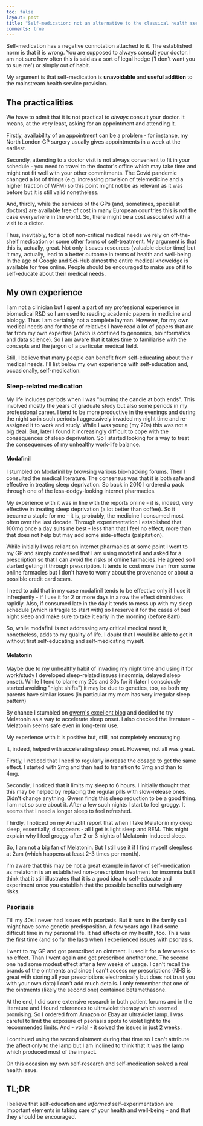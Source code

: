 ```yaml
---
toc: false
layout: post
title: "Self-medication: not an alternative to the classical health service provision but an addition to it"
comments: true
---
```

Self-medication has a negative connotation attached to it. The established norm is that it is wrong. You are supposed to always consult your doctor. I am not sure how often this is said as a sort of legal hedge ('I don't want you to sue me') or simply out of habit.

My argument is that self-medication is **unavoidable** and **useful addition** to the mainstream health service provision.

## The practicalities

We have to admit that it is not practical to *always* consult your doctor. It means, at the very least, asking for an appointment and attending it.

Firstly, availability of an appointment can be a problem - for instance, my North London GP surgery usually gives appointments in a week at the earliest.

Secondly, attending to a doctor visit is not always convenient to fit in your schedule - you need to travel to the doctor's office which may take time and might not fit well with your other commitments. The Covid pandemic changed a lot of things (e.g. increasing provision of telemedicine and a higher fraction of WFM) so this point might not be as relevant as it was before but it is still valid nonetheless.

And, thirdly, while the services of the GPs (and, sometimes, specialist doctors) are available free of cost in many European countries this is not the case everywhere in the world. So, there might be a cost associated with a visit to a dictor.

Thus, inevitably, for a lot of non-critical medical needs we rely on off-the-shelf medication or some other forms of self-treatment. My argument is that this is, actually, great. Not only it saves resources (valuable doctor time) but it may, actually, lead to a better outcome in terms of health and well-being. In the age of Google and Sci-Hub almost the entire medical knoweldge is available for free online. People should be encouraged to make use of it to self-educate about their medical needs.

## My own experience

I am not a clinician but I spent a part of my professional experience in biomedical R&D so I am used to reading academic papers in medicine and biology. Thus I am certainly not a complete layman. However, for my own medical needs and for those of relatives I have read a lot of papers that are far from my own expertise (which is confined to genomics, bioinformatics and data science). So I am aware that it takes time to familiarise with the concepts and the jargon of a particular medical field.

Still, I believe that many people can benefit from self-educating about their medical needs. I'll list below my own experience with self-education and, occasionally, self-medication.

### Sleep-related medication

My life includes periods when I was "burning the candle at both ends". This involved mostly the years of graduate study but also some periods in my professional career. I tend to be more productive in the evenings and during the night so in such periods I aggressively invaded my night time and re-assigned it to work and study. While I was young (my 20s) this was not a big deal. But, later I found it increasingly difficult to cope with the consequences of sleep deprivation. So I started looking for a way to treat the consequences of my unhealthy work-life balance.

#### Modafinil

I stumbled on Modafinil by browsing various bio-hacking forums. Then I consulted the medical literature. The consensus was that it is both safe and effective in treating sleep deprivation. So back in 2010 I ordered a pack through one of the less-dodgy-looking internet pharmacies.

My experience with it was in line with the reports online - it is, indeed, very effective in treating sleep deprivation (a lot better than coffee). So it became a staple for me - it is, probably, the medicine I consumed most often over the last decade. Through experimentation I established that 100mg once a day suits me best - less than that I feel no effect, more than that does not help but may add some side-effects (palpitation).

While initially I was reliant on internet pharmacies at some point I went to my GP and simply confessed that I am using modafinil and asked for a prescription so that I can avoid the risks of online farmacies. He agreed so I started getting it through prescription. It tends to cost more than from some online farmacies but I don't have to worry about the provenance or about a possible credit card scam.

I need to add that in my case modafinil tends to be effective only if I use it infreqiently - if I use it for 2 or more days in a row the effect diminishes rapidly. Also, if consumed late in the day it tends to mess up with my sleep schedule (which is fragile to start with) so I reserve it for the cases of bad night sleep and make sure to take it early in the morning (before 8am).

So, while modafinil is not addressing any critical medical need it, nonetheless, adds to my quality of life. I doubt that I would be able to get it without first self-educating and self-medicating myself.

#### Melatonin

Maybe due to my unhealthy habit of invading my night time and using it for work/study I developed sleep-related issues (insomnia, delayed sleep onset). While I tend to blame my 20s and 30s for it (later I consciously started avoiding "night shifts") it may be due to genetics, too, as both my parents have similar issues (in particular my mom has very irregular sleep pattern)

By chance I stumbled on [gwern's excellent blog](https://www.gwern.net/Nootropics) and decided to try Melatonin as a way to accelerate sleep onset. I also checked the literature - Melatonin seems safe even in long-term use.

My experience with it is positive but, still, not completely encouraging.

It, indeed, helped with accelerating sleep onset. However, not all was great.

Firstly, I noticed that I need to regularly increase the dosage to get the same effect. I started with 2mg and than had to transition to 3mg and than to 4mg. 

Secondly, I noticed that it limits my sleep to 6 hours. I initially thought that this may be helped by replacing the regular pills with slow-release ones. Didn't change anything. Gwern finds this sleep reduction to be a good thing. I am not so sure about it. After a few such nights I start to feel groggy. It seems that I need a longer sleep to feel refreshed.

Thirdly, I noticed on my Amazfit report that when I take Melatonin my deep sleep, essentially, disappears - all I get is light sleep and REM. This might explain why I feel groggy after 2 or 3 nights of Melatonin-induced sleep.

So, I am not a big fan of Melatonin. But I still use it if I find myself sleepless at 2am (which happens at least 2-3 times per month).

I'm aware that this may be not a great example in favor of self-medication as melatonin is an established non-prescription treatment for insomnia but I think that it still illustrates that it is a good idea to self-educate and experiment once you establish that the possible benefits outweigh any risks.

### Psoriasis

Till my 40s I never had issues with psoriasis. But it runs in the family so I might have some genetic predisposition. A few years ago I had some difficult time in my personal life. It had effects on my health, too. This was the first time (and so far the last) when I experienced issues with psoriasis.

I went to my GP and got prescribed an ointment. I used it for a few weeks to no effect. Than I went again and got prescribed another one. The second one had some modest effect after a few weeks of usage. I can't recall the brands of the ointments and since I can't access my prescriptions (NHS is great with storing all your prescriptions electronically but does not trust you with your own data) I can't add much details. I only remember that one of the ointments (likely the second one) contained betamethasone.

At the end, I did some extensive research in both patient forums and in the literature and I found references to ultraviolet therapy which seemed promising. So I ordered from Amazon or Ebay an ultraviolet lamp. I was careful to limit the exposure of psoriasis spots to violet light to the recommended limits. And - voila! - it solved the issues in just 2 weeks.

I continued using the second ointment during that time so I can't attribute the affect only to the lamp but I am inclined to think that it was the lamp which produced most of the impact.

On this occasion my own self-research and self-medication solved a real health issue.

## TL;DR

I believe that self-education and *informed* self-experimentation are important elements in taking care of your health and well-being - and that they should be encouraged. 
